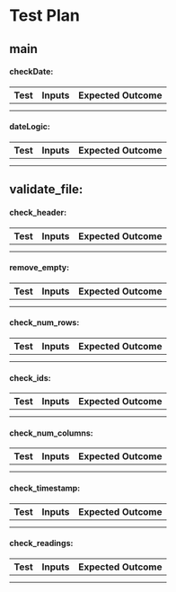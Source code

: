 # Test Plan

## main

#### checkDate:

|Test|Inputs|Expected Outcome|
|----|------|----------------|
| | | |
| | | |

#### dateLogic:

|Test|Inputs|Expected Outcome|
|----|------|----------------|
| | | |
| | | |


## validate_file:

#### check_header:

|Test|Inputs|Expected Outcome|
|----|------|----------------|
| | | |
| | | |

#### remove_empty:

|Test|Inputs|Expected Outcome|
|----|------|----------------|
| | | |
| | | |

#### check_num_rows:

|Test|Inputs|Expected Outcome|
|----|------|----------------|
| | | |
| | | |

#### check_ids:

|Test|Inputs|Expected Outcome|
|----|------|----------------|
| | | |
| | | |


#### check_num_columns:

|Test|Inputs|Expected Outcome|
|----|------|----------------|
| | | |
| | | |

#### check_timestamp:

|Test|Inputs|Expected Outcome|
|----|------|----------------|
| | | |
| | | |

#### check_readings:

|Test|Inputs|Expected Outcome|
|----|------|----------------|
| | | |
| | | |